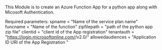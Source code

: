 This Module is to create an Azure Function App for a python app along with Micosoft Authentication.

Required parameters:
spname           = "Name of the service plan name"
funcname         = "Name of the function"
zipfilepath      = "path of the python app zip file"
clientid         = "client id of the App registration"
tenantauth       = "https://login.microsoftonline.com/<Tenannt id>/v2.0/"
allowedaudiences = "Application ID URI of the App Registration "
